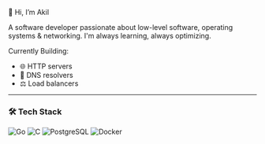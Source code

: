 👋 Hi, I’m Akil

A software developer passionate about low-level software, operating systems & networking. I'm always learning, always optimizing.

Currently Building: 
- 🌐 HTTP servers
- 📡 DNS resolvers
- ⚖️ Load balancers 

---

### 🛠️ Tech Stack  
![Go](https://img.shields.io/badge/Go-00ADD8?logo=go&logoColor=white&labelColor=0F172A) 
![C](https://img.shields.io/badge/C-A8B9CC?logo=c&logoColor=white&labelColor=0F172A) 
![PostgreSQL](https://img.shields.io/badge/PostgreSQL-336791?logo=postgresql&logoColor=white&labelColor=0F172A) 
![Docker](https://img.shields.io/badge/Docker-2496ED?logo=docker&logoColor=white&labelColor=0F172A)










